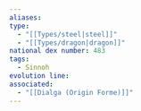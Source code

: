 ```yaml
---
aliases: 
type:
  - "[[Types/steel|steel]]"
  - "[[Types/dragon|dragon]]"
national dex number: 483
tags:
  - Sinnoh
evolution line: 
associated:
  - "[[Dialga (Origin Forme)]]"
---
```

